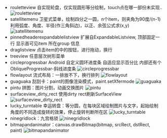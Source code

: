 
+  rouletteview 自实现轮盘，仅实现圆形等分绘制，touch点在哪一部份未实现..
![rouletteview](https://github.com/aa86799/images/blob/master/rouletteview.gif)
+  satellitemenu 卫星式菜单，绘制四分之一圆，n个item，则夹角为90度/(n-1)
    利用弧度、角度、半径(作三角斜边)，以正、余弦公式求(x,y)
![satellitemenu](https://github.com/aa86799/images/blob/master/satellitemenu.gif)
+  pinnedheaderexpandablelistview 扩展自ExpandableListview,
    顶部固定一行 显示首可见item 所在group 信息
+  draglistview 点击item的中的按钮，进行拖动，换行
+  treeview 任意层次树形菜单
+  circleprogressbar Android 自定义圆环进度条 自适应显示百分比
    内部还有个ObliqueProgressbar-斜线进度条
![circleprogressbar](https://github.com/aa86799/images/blob/master/circleprogressbar.gif)
+  flowlayout 流式布局：一排放不下，换行排列
![flowlayout](https://github.com/aa86799/images/blob/master/flowlayout.png)
+  guaguaka 刮刮卡：paint的图像渲染模式，paint.setXfermode
![guaguaka](https://github.com/aa86799/images/blob/master/guaguaka.gif)
+  pintu  拼图：图片分割，动画交换图片
![pintu](https://github.com/aa86799/images/blob/master/pintu.gif)
+  surfaceview_dirty_rect 使用dirty rect刷新SurfaceView
![surfaceview_dirty_rect](https://github.com/aa86799/images/blob/master/surfaceview_dirty_rect.gif)
+  lucky_turntable 幸运转盘：等分圆，在每块区域绘制图片与文字，起始绘制角度的不同造成旋转的效果，停止旋转判断所在区
![lucky_turntable](https://github.com/aa86799/images/blob/master/lucky_turntable.gif)
+  ninegridlock：九宫格锁
![ninegridlock](https://github.com/aa86799/images/blob/master/ninegridlock.gif)
+  bitmapandanimator：canvas.drawBitmap(bitmap, srcRect, dstRect, paint)
![bitmapandanimator](https://github.com/aa86799/images/blob/master/bitmapandanimator.gif)